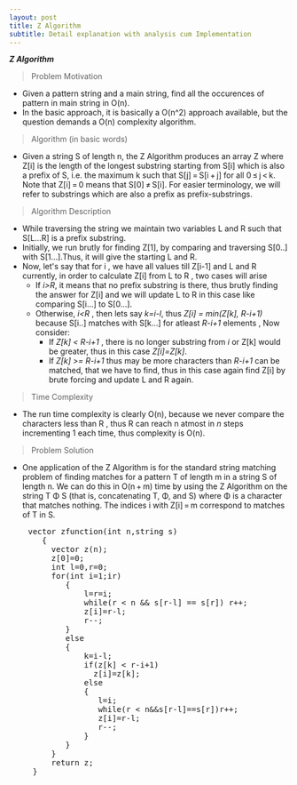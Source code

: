 ```yaml
---
layout: post
title: Z Algorithm
subtitle: Detail explanation with analysis cum Implementation
---
```


_**Z Algorithm**_

>Problem Motivation
 - Given a pattern string and a main string, find all the occurences of pattern in main string in O(n).
 - In the basic approach, it is basically a O(n^2) approach available, but the question demands a O(n) complexity algorithm.

>Algorithm (in basic words)
 - Given a string S of length n, the Z Algorithm produces an array Z where Z[i] is the length of the longest substring starting from S[i] which is also a prefix of S, i.e. the maximum k such that S[j] = S[i + j] for all 0 ≤ j < k. Note that Z[i] = 0 means that S[0] ≠ S[i]. For easier terminology, we will refer to substrings which are also a prefix as prefix-substrings.

>Algorithm Description
 - While traversing the string we maintain two variables L and R such that S[L...R] is a prefix substring.
 - Initially, we run brutly for finding Z[1], by comparing and traversing S[0..] with S[1...].Thus, it will give the starting L and R.
 - Now, let's say that for i , we have all values till Z[i-1] and L and R currently, in order to calculate Z[i] from L to R , two cases will arise  
   - If _i>R_, it means that no prefix substring is there, thus brutly finding the answer for Z[i] and we will update L to R in this case like comparing S[i...] to S[0...].
   - Otherwise, _i<R_ , then lets say _k=i-l_, thus _Z[i] = min(Z[k], R-i+1)_ because S[i..] matches with S[k...] for atleast _R-i+1_ elements , Now consider: 
     - If _Z[k] < R-i+1_ , there is no longer substring from _i_ or Z[k] would be greater, thus in this case _Z[i]=Z[k]_.
     - If _Z[k] >= R-i+1_ thus may be more characters than _R-i+1_ can be matched, that we have to find, thus in this case again find Z[i] by brute forcing and update L and R again.

>Time Complexity 
  - The run time complexity is clearly O(n), because we never compare the characters less than R , thus R can reach n atmost in _n_ steps incrementing 1 each time, thus complexity is O(n).

>Problem Solution
  - One application of the Z Algorithm is for the standard string matching problem of finding matches for a pattern T of length m in a string S of length n. We can do this in O(n + m) time by using the Z Algorithm on the string T Φ S (that is, concatenating T, Φ, and S) where Φ is a character that matches nothing. The indices i with Z[i] = m correspond to matches of T in S.

<pre>
	vector<int> zfunction(int n,string s)
       { 
         vector<int> z(n);
         z[0]=0;
         int l=0,r=0;
         for(int i=1;i<n;i++)
         {
            if(i>r)
            {
                l=r=i;
                while(r < n && s[r-l] == s[r]) r++;
                z[i]=r-l;
                r--;
            }
            else
            {
                k=i-l;
                if(z[k] < r-i+1)
                  z[i]=z[k];
                else
                {
                   l=i;
                   while(r < n&&s[r-l]==s[r])r++;
                   z[i]=r-l;
                   r--;
                }
            }
         }
         return z;
     }
<pre>     
